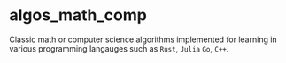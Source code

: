 # algos\_math\_comp
Classic math or computer science algorithms implemented for learning in various programming langauges such as `Rust`, `Julia` `Go`, `C++`.
